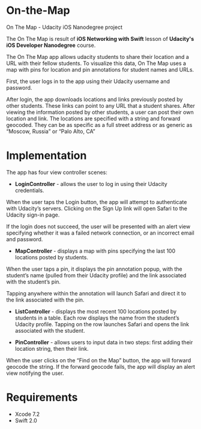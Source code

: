 # On-the-Map
On The Map - Udacity iOS Nanodegree project

The On The Map is result of **iOS Networking with Swift** lesson of **Udacity's iOS Developer Nanodegree** course.

The On The Map app allows udacity students to share their location and a URL with their fellow students. To visualize this data, On The Map uses a map with pins for location and pin annotations for student names and URLs.

First, the user logs in to the app using their Udacity username and password.

After login, the app downloads locations and links previously posted by other students. These links can point to any URL that a student shares. After viewing the information posted by other students, a user can post their own location and link. The locations are specified with a string and forward geocoded. They can be as specific as a full street address or as generic as “Moscow, Russia” or “Palo Alto, CA”

# Implementation
The app has four view controller scenes:

* **LoginController** - allows the user to log in using their Udacity credentials.

When the user taps the Login button, the app will attempt to authenticate with Udacity’s servers. Clicking on the Sign Up link will open Safari to the Udacity sign-in page.

If the login does not succeed, the user will be presented with an alert view specifying whether it was a failed network connection, or an incorrect email and password.

* **MapController** - displays a map with pins specifying the last 100 locations posted by students.

When the user taps a pin, it displays the pin annotation popup, with the student’s name (pulled from their Udacity profile) and the link associated with the student’s pin.

Tapping anywhere within the annotation will launch Safari and direct it to the link associated with the pin.

* **ListController** - displays the most recent 100 locations posted by students in a table. Each row displays the name from the student’s Udacity profile. Tapping on the row launches Safari and opens the link associated with the student.

* **PinController** - allows users to input data in two steps: first adding their location string, then their link.

When the user clicks on the “Find on the Map” button, the app will forward geocode the string. If the forward geocode fails, the app will display an alert view notifying the user.

# Requirements
* Xcode 7.2
* Swift 2.0
